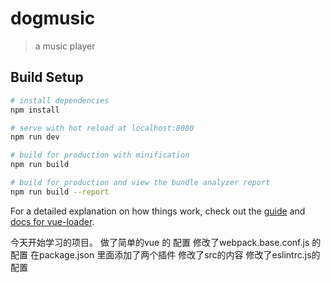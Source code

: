 # dogmusic

> a music player

## Build Setup

``` bash
# install dependencies
npm install

# serve with hot reload at localhost:8080
npm run dev

# build for production with minification
npm run build

# build for production and view the bundle analyzer report
npm run build --report
```

For a detailed explanation on how things work, check out the [guide](http://vuejs-templates.github.io/webpack/) and [docs for vue-loader](http://vuejs.github.io/vue-loader).

今天开始学习的项目。
做了简单的vue 的 配置
修改了webpack.base.conf.js 的配置 
在package.json 里面添加了两个插件
修改了src的内容
修改了eslintrc.js的配置


